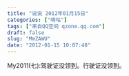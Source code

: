 ```yaml
---
title: "说说 2012年01月15日"
categories: ["嘀咕"]
tags: ["来自QQ空间 qzone.qq.com"]
draft: false
slug: "MmZAWU"
date: "2012-01-15 10:07:48"
---
```


My2011(七):驾驶证没领到。行驶证没领到。
